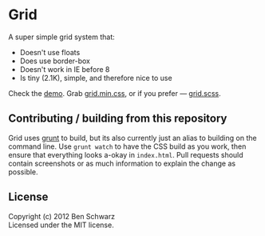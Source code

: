 # Grid

A super simple grid system that: 

* Doesn't use floats
* Does use border-box
* Doesn't work in IE before 8
* Is tiny (2.1K), simple, and therefore nice to use

Check the [demo](http://benschwarz.github.com/grid/index.html). Grab [grid.min.css](https://raw.github.com/benschwarz/grid/master/grid.min.css), or if you prefer — [grid.scss](https://raw.github.com/benschwarz/grid/master/grid.scss).

## Contributing / building from this repository

Grid uses [grunt](https://github.com/cowboy/grunt) to build, but its also currently just an alias to building on the command line. Use `grunt watch` to have the CSS build as you work, then ensure that everything looks a-okay in `index.html`. Pull requests should contain screenshots or as much information to explain the change as possible. 

## License
Copyright (c) 2012 Ben Schwarz  
Licensed under the MIT license.